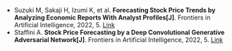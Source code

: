 * Suzuki M, Sakaji H, Izumi K, et al. <b>Forecasting Stock Price Trends by Analyzing Economic Reports With Analyst Profiles[J]</b>. Frontiers in Artificial Intelligence, 2022, 5. [Link](https://www.frontiersin.org/articles/10.3389/frai.2022.866723/full)
* Staffini A. <b>Stock Price Forecasting by a Deep Convolutional Generative Adversarial Network[J]</b>. Frontiers in Artificial Intelligence, 2022, 5. [Link](https://www.frontiersin.org/articles/10.3389/frai.2022.837596/full)
